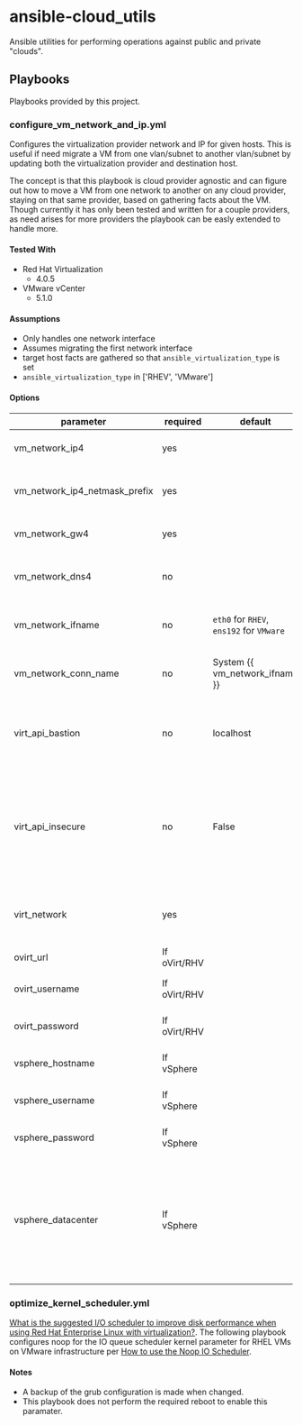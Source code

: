# ansible-cloud_utils
Ansible utilities for performing operations against public and private "clouds".

## Playbooks
Playbooks provided by this project.

### configure_vm_network_and_ip.yml
Configures the virtualization provider network and IP for given hosts. This is useful if need migrate a VM from one vlan/subnet to another vlan/subnet by updating both the virtualization provider and destination host.

The concept is that this playbook is cloud provider agnostic and can figure out how to move a VM from one network to another on any cloud provider, staying on that same provider, based on gathering facts about the VM. Though currently it has only been tested and written for a couple providers, as need arises for more providers the playbook can be easly extended to handle more.

#### Tested With
* Red Hat Virtualization
  * 4.0.5
* VMware vCenter
  * 5.1.0

#### Assumptions
* Only handles one network interface
* Assumes migrating the first network interface
* target host facts are gathered so that `ansible_virtualization_type` is set
* `ansible_virtualization_type` in ['RHEV', 'VMware']

#### Options
| parameter                     | required     | default                        | choices                                       | comments
|-------------------------------|--------------|--------------------------------|-----------------------------------------------|---------------------------------------------
| vm_network_ip4                | yes          |                                |                                               | IP4 address to set for the VM
| vm_network_ip4_netmask_prefix | yes          |                                |                                               | IP4 address netmask prefex to set for the VM
| vm_network_gw4                | yes          |                                |                                               | IP4 gateway to set for the VM
| vm_network_dns4               | no           |                                |                                               | List of IP4 DNS hosts to set for the VM
| vm_network_ifname             | no           | `eth0` for `RHEV`, `ens192` for `VMware` |                                     | Ethernet interface name to set for the VM
| vm_network_conn_name          | no           | System {{ vm_network_ifname }} |                                               | Ethernet connection name to set for the vm
| virt_api_bastion              | no           | localhost                      |                                               | Bastion host to use to do API calls to the virtulization provider.
| virt_api_insecure             | no           | False                          | True/False                                    | Whether the connection to the virtualization provider API is insecure or not, aka using trusted certificates.
| virt_network                  | yes          |                                | Valid networks on the virtualization provider | Virtualization provider network to set for the VM
| ovirt_url                     | If oVirt/RHV |                                |                                               | oVirt/RHV url for API calls
| ovirt_username                | If oVirt/RHV |                                |                                               | oVirt/RHV username for API calls
| ovirt_password                | If oVirt/RHV |                                |                                               | oVirt/RHV passwrod for API calls
| vsphere_hostname              | If vSphere   |                                |                                               | vSphere hostname for API calls
| vsphere_username              | If vSphere   |                                |                                    | vSphere username for API calls
| vsphere_password              | If vSphere   |                                |                                               | vSphere password for API calls
| vsphere_datacenter            | If vSphere   |                                |                                               | vSphere datacenter for API calls. NOTE: attempted to determine this dynamically but could not find a way.

### optimize_kernel_scheduler.yml
[What is the suggested I/O scheduler to improve disk performance when using Red Hat Enterprise Linux with virtualization?](https://access.redhat.com/solutions/5427).  The following playbook configures noop for the IO queue scheduler kernel parameter for RHEL VMs on VMware infrastructure per [How to use the Noop IO Scheduler](https://access.redhat.com/solutions/109223).

#### Notes
* A backup of the grub configuration is made when changed.
* This playbook does not perform the required reboot to enable this paramater.
